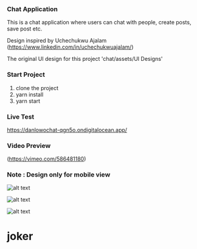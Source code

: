 ### Chat Application

This is a chat application where users can chat with people, create posts, save post etc.

Design inspired by Uchechukwu Ajalam (https://www.linkedin.com/in/uchechukwuajalam/)

The original UI design for this project 'chat/assets/UI Designs'

### Start Project
1. clone the project
2. yarn install
3. yarn start
### Live Test
https://danlowochat-qgn5o.ondigitalocean.app/
### Video Preview
(https://vimeo.com/586481180)

### Note : Design only for mobile view

![alt text](https://github.com/DanLowo/UI-UX-INTO-CODE/blob/chat/src/chat/assets/UI%20Designs/1.jpeg?raw=true)

![alt text](https://github.com/DanLowo/UI-UX-INTO-CODE/blob/chat/src/chat/assets/UI%20Designs/2.jpeg?raw=true)

![alt text](https://github.com/DanLowo/UI-UX-INTO-CODE/blob/chat/src/chat/assets/UI%20Designs/3.jpeg?raw=true)
# joker
